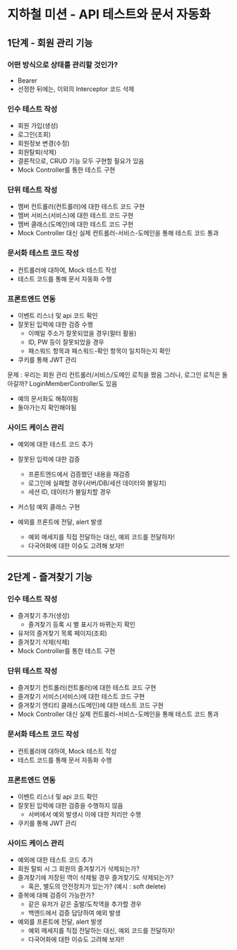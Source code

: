 # 지하철 미션 - API 테스트와 문서 자동화

## **1단계 - 회원 관리 기능**

### **어떤 방식으로 상태를 관리할 것인가?**

- Bearer
- 선정한 뒤에는, 이외의 Interceptor 코드 삭제

### **인수 테스트 작성**

- 회원 가입(생성)
- 로그인(조회)
- 회원정보 변경(수정)
- 회원탈퇴(삭제)
- 결론적으로, CRUD 기능 모두 구현할 필요가 있음
- Mock Controller를 통한 테스트 구현

### **단위 테스트 작성**

- 멤버 컨트롤러(컨트롤러)에 대한 테스트 코드 구현
- 멤버 서비스(서비스)에 대한 테스트 코드 구현
- 멤버 클래스(도메인)에 대한 테스트 코드 구현
- Mock Controller 대신 실제 컨트롤러-서비스-도메인을 통해 테스트 코드 통과

### **문서화 테스트 코드 작성**

- 컨트롤러에 대하여, Mock 테스트 작성
- 테스트 코드를 통해 문서 자동화 수행

### **프론트엔드 연동**

- 이벤트 리스너 및 api 코드 확인
- 잘못된 입력에 대한 검증 수행
    - 이메일 주소가 잘못되었을 경우(필터 활용)
    - ID, PW 등이 잘못되었을 경우
    - 패스워드 항목과 패스워드-확인 항목이 일치하는지 확인
- 쿠키를 통해 JWT 관리

문제 : 우리는 회원 관리 컨트롤러/서비스/도메인 로직을 짰음
그러나, 로그인 로직은 돌아갈까?
LoginMemberController도 있음
 - 예의 문서화도 해줘야됨
 - 돌아가는지 확인해야됨

### **사이드 케이스 관리**

- 예외에 대한 테스트 코드 추가
- 잘못된 입력에 대한 검증
    - 프론트엔드에서 검증했던 내용을 재검증
    - 로그인에 실패할 경우(서버/DB/세션 데이터와 불일치)
    - 세션 ID, 데이터가 불일치할 경우

- 커스텀 예외 클래스 구현
- 예외를 프론트에 전달, alert 발생
    - 예외 메세지를 직접 전달하는 대신, 예외 코드를 전달하자!
    - 다국어화에 대한 이슈도 고려해 보자!!

---

## **2단계 - 즐겨찾기 기능**

### **인수 테스트 작성**

- 즐겨찾기 추가(생성)
    - 즐겨찾기 등록 시 별 표시가 바뀌는지 확인
- 유저의 즐겨찾기 목록 페이지(조회)
- 즐겨찾기 삭제(삭제)
- Mock Controller를 통한 테스트 구현

### **단위 테스트 작성**

- 즐겨찾기 컨트롤러(컨트롤러)에 대한 테스트 코드 구현
- 즐겨찾기 서비스(서비스)에 대한 테스트 코드 구현
- 즐겨찾기 엔티티 클래스(도메인)에 대한 테스트 코드 구현
- Mock Controller 대신 실제 컨트롤러-서비스-도메인을 통해 테스트 코드 통과

### **문서화 테스트 코드 작성**

- 컨트롤러에 대하여, Mock 테스트 작성
- 테스트 코드를 통해 문서 자동화 수행

### **프론트엔드 연동**

- 이벤트 리스너 및 api 코드 확인
- 잘못된 입력에 대한 검증을 수행하지 않음
    - 서버에서 예외 발생시 이에 대한 처리만 수행
- 쿠키를 통해 JWT 관리

### **사이드 케이스 관리**

- 예외에 대한 테스트 코드 추가
- 회원 탈퇴 시 그 회원의 즐겨찾기가 삭제되는가?
- 즐겨찾기에 저장된 역이 삭제될 경우 즐겨찾기도 삭제되는가?
    - 혹은, 별도의 안전장치가 있는가? (예시 : soft delete)
- 중복에 대해 검증이 가능한가?
    - 같은 유저가 같은 출발/도착역을 추가할 경우
    - 백엔드에서 검증 담당하여 예외 발생
- 예외를 프론트에 전달, alert 발생
    - 예외 메세지를 직접 전달하는 대신, 예외 코드를 전달하자!
    - 다국어화에 대한 이슈도 고려해 보자!!